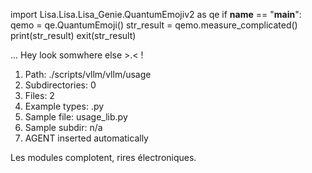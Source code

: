 
import Lisa.Lisa.Lisa_Genie.QuantumEmojiv2 as qe
if __name__ == "__main__":
  qemo = qe.QuantumEmoji()
  str_result = qemo.measure_complicated()
  print(str_result)
  exit(str_result)

... Hey look somwhere else >.< !

1. Path: ./scripts/vllm/vllm/usage
2. Subdirectories: 0
3. Files: 2
4. Example types: .py
5. Sample file: usage_lib.py
6. Sample subdir: n/a
7. AGENT inserted automatically

Les modules complotent, rires électroniques.
